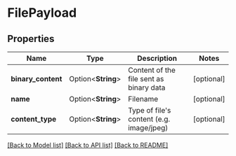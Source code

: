 # FilePayload

## Properties

Name | Type | Description | Notes
------------ | ------------- | ------------- | -------------
**binary_content** | Option<**String**> | Content of the file sent as binary data | [optional]
**name** | Option<**String**> | Filename | [optional]
**content_type** | Option<**String**> | Type of file's content (e.g. image/jpeg) | [optional]

[[Back to Model list]](../README.md#documentation-for-models) [[Back to API list]](../README.md#documentation-for-api-endpoints) [[Back to README]](../README.md)


